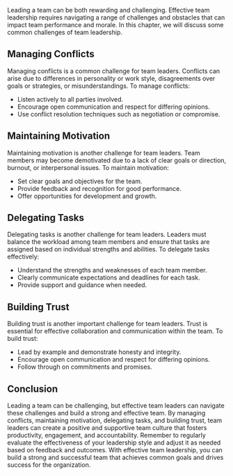

Leading a team can be both rewarding and challenging. Effective team leadership requires navigating a range of challenges and obstacles that can impact team performance and morale. In this chapter, we will discuss some common challenges of team leadership.

Managing Conflicts
------------------

Managing conflicts is a common challenge for team leaders. Conflicts can arise due to differences in personality or work style, disagreements over goals or strategies, or misunderstandings. To manage conflicts:

* Listen actively to all parties involved.
* Encourage open communication and respect for differing opinions.
* Use conflict resolution techniques such as negotiation or compromise.

Maintaining Motivation
----------------------

Maintaining motivation is another challenge for team leaders. Team members may become demotivated due to a lack of clear goals or direction, burnout, or interpersonal issues. To maintain motivation:

* Set clear goals and objectives for the team.
* Provide feedback and recognition for good performance.
* Offer opportunities for development and growth.

Delegating Tasks
----------------

Delegating tasks is another challenge for team leaders. Leaders must balance the workload among team members and ensure that tasks are assigned based on individual strengths and abilities. To delegate tasks effectively:

* Understand the strengths and weaknesses of each team member.
* Clearly communicate expectations and deadlines for each task.
* Provide support and guidance when needed.

Building Trust
--------------

Building trust is another important challenge for team leaders. Trust is essential for effective collaboration and communication within the team. To build trust:

* Lead by example and demonstrate honesty and integrity.
* Encourage open communication and respect for differing opinions.
* Follow through on commitments and promises.

Conclusion
----------

Leading a team can be challenging, but effective team leaders can navigate these challenges and build a strong and effective team. By managing conflicts, maintaining motivation, delegating tasks, and building trust, team leaders can create a positive and supportive team culture that fosters productivity, engagement, and accountability. Remember to regularly evaluate the effectiveness of your leadership style and adjust it as needed based on feedback and outcomes. With effective team leadership, you can build a strong and successful team that achieves common goals and drives success for the organization.
